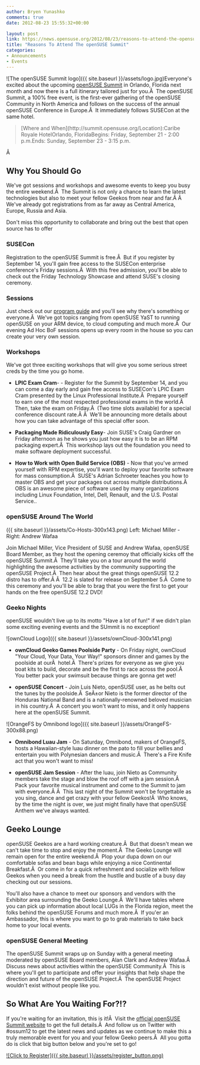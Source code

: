 ```yaml
---
author: Bryen Yunashko
comments: true
date: 2012-08-23 15:55:32+00:00

layout: post
link: https://news.opensuse.org/2012/08/23/reasons-to-attend-the-opensuse-summit/
title: "Reasons To Attend The openSUSE Summit"
categories:
- Announcements
- Events
---
```

![The openSUSE Summit logo]({{ site.baseurl }}/assets/logo.jpg)Everyone's excited about the upcoming [openSUSE Summit](http://summit.opensuse.org) in Orlando, Florida next month and now there is a full itinerary tailored just for you.Â  The openSUSE Summit, a 100% free event, is the first-ever gathering of the openSUSE Community in North America and follows on the success of the annual openSUSE Conference in Europe.Â  It immediately follows SUSECon at the same hotel.


<blockquote>[Where and When](http://summit.opensuse.org/Location):Caribe Royale HotelOrlando, FloridaBegins: Friday, September 21 - 2:00 p.m.Ends: Sunday, September 23 - 3:15 p.m.</blockquote>


Â 


## Why You Should Go


We've got sessions and workshops and awesome events to keep you busy the entire weekend.Â  The Summit is not only a chance to learn the latest technologies but also to meet your fellow Geekos from near and far.Â Â  We've already got registrations from as far away as Central America, Europe, Russia and Asia.

Don't miss this opportunity to collaborate and bring out the best that open source has to offer


### SUSECon


Registration to the openSUSE Summit is free.Â  But if you register by September 14, you'll gain free access to the SUSECon enterprise conference's Friday sessions.Â  With this free admission, you'll be able to check out the Friday Technology Showcase and attend SUSE's closing ceremony.


### Sessions


Just check out our [program guide](http://summit.opensuse.org/Sessions) and you'll see why there's something or everyone.Â  We've got topics ranging from openSUSE YaST to running openSUSE on your ARM device, to cloud computing and much more.Â  Our evening Ad Hoc BoF sessions opens up every room in the house so you can create your very own session.


### Workshops


We've got three exciting workshops that will give you some serious street creds by the time you go home.



	
  * **LPIC Exam Cram**- - Register for the Summit by September 14, and you can come a day early and gain free access to SUSECon's LPIC Exam Cram presented by the Linux Professional Institute.Â  Prepare yourself to earn one of the most respected professional exams in the world.Â  Then, take the exam on Friday.Â  (Two time slots available) for a special conference discount rate.Â Â  We'll be announcing more details about how you can take advantage of this special offer soon.

	
  * **Packaging Made Ridiculously Easy**- Join SUSE's Craig Gardner on Friday afternoon as he shows you just how easy it is to be an RPM packaging expert.Â  This workshop lays out the foundation you need to make software deployment successful.

	
  * **How to Work with Open Build Service (OBS)** - Now that you've armed yourself with RPM expertise, you'll want to deploy your favorite software for mass consumption.Â  SUSE's Adrian Schroeter teaches you how to master OBS and get your packages out across multiple distributions.Â  OBS is an awesome piece of software used by many organizations including Linux Foundation, Intel, Dell, Renault, and the U.S. Postal Service..




### openSUSE Around The World


({{ site.baseurl }}/assets/Co-Hosts-300x143.png) Left: Michael Miller - Right: Andrew Wafaa

Join Michael Miller, Vice President of SUSE and Andrew Wafaa, openSUSE Board Member, as they host the opening ceremoy that officially kicks off the openSUSE Summit.Â  They'll take you on a tour around the world highlighting the awesome activities by the community supporting the openSUSE Project.Â  Then hear about the great things openSUSE 12.2 distro has to offer.Â Â  12.2 is slated for release on September 5.Â  Come to this ceremony and you'll be able to brag that you were the first to get your hands on the free openSUSE 12.2 DVD!


### Geeko Nights


openSUSE wouldn't live up to its motto "Have a lot of fun!" if we didn't plan some exciting evening events and the SUmmit is no exception!

![ownCloud Logo]({{ site.baseurl }}/assets/ownCloud-300x141.png)



	
  * **ownCloud Geeko Games Poolside Party** - On Friday night, ownCloud "Your Cloud, Your Data, Your Way!" sponsors dinner and games by the poolside at ourÂ  hotel.Â  There's prizes for everyone as we give you boat kits to build, decorate and be the first to race across the pool.Â  You better pack your swimsuit because things are gonna get wet!

	
  * **openSUSE Concert** - Join Luis Nieto, openSUSE user, as he belts out the tunes by the poolside.Â  SeÃ±or Nieto is the former director of the Honduras National Band and is a nationally-renowned beloved musician in his country.Â  A concert you won't want to miss, and it only happens here at the openSUSE Summit.




![OrangeFS by Omnibond logo]({{ site.baseurl }}/assets/OrangeFS-300x88.png)



	
  * **Omnibond Luau Jam** - On Saturday, Omnibond, makers of OrangeFS, hosts a Hawaiian-style luau dinner on the pato to fill your bellies and entertain you with Polynesian dancers and music.Â  There's a Fire Knife act that you won't want to miss!

	
  * **openSUSE Jam Session** - After the luau, join Nieto as Community members take the stage and blow the roof off with a jam session.Â  Pack your favorite musical instrument and come to the Summit to jam with everyone.Â Â  This last night of the Summit won't be forgettable as you sing, dance and get crazy with your fellow Geekos!Â  Who knows, by the time the night is over, we just might finally have that openSUSE Anthem we've always wanted.




## Geeko Lounge


openSUSE Geekos are a hard working creature.Â  But that doesn't mean we can't take time to stop and enjoy the moment.Â  The Geeko Lounge will remain open for the entire weekend.Â  Plop your dupa down on our comfortable sofas and bean bags while enjoying a nice Continental Breakfast.Â  Or come in for a quick refreshment and socialize with fellow Geekos when you need a break from the hustlle and bustle of a busy day checking out our sessions.

You'll also have a chance to meet our sponsors and vendors with the Exhibitor area surrounding the Geeko Lounge.Â  We'll have tables where you can pick up information about local LUGs in the Florida region, meet the folks behind the openSUSE Forums and much more.Â  If you'er an Ambassador, this is where you want to go to grab materials to take back home to your local events.


### openSUSE General Meeting


The openSUSE Summit wraps up on Sunday with a general meeting moderated by openSUSE Board members, Alan Clark and Andrew Wafaa.Â  Discuss news about activities within the openSUSE Community.Â  This is where you'll get to participate and offer your insights that help shape the direction and future of the openSUSE Project.Â  The openSUSE Project wouldn't exist without people like you.


## So What Are You Waiting For?!?


If you're waiting for an invitation, this is it!Â  Visit the [official openSUSE Summit website](http://summit.opensuse.org) to get the full details.Â  And follow us on Twitter with #ossum12 to get the latest news and updates as we continue to make this a truly memorable event for you and your fellow Geeko peers.Â  All you gotta do is click that big button below and you're set to go!

[![Click to Register]({{ site.baseurl }}/assets/register_button.png)](http://summit.opensuse.org/Register)		
